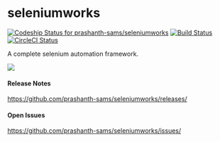 
# seleniumworks

[![Codeship Status for prashanth-sams/seleniumworks](https://codeship.com/projects/e6f1b880-9a46-0132-002c-0ee228cf83fe/status?branch=UAT)](https://codeship.com/projects/63877)
[![Build Status](https://travis-ci.org/prashanth-sams/seleniumworks.svg?branch=UAT)](https://travis-ci.org/prashanth-sams/seleniumworks)
[![CircleCI Status](https://circleci.com/gh/prashanth-sams/seleniumworks.svg?&style=shield&circle-token=ad77d10d873179a1312601b5802b071e1aa846c7)](https://circleci.com/gh/prashanth-sams/seleniumworks)

A complete selenium automation framework.   

![](https://s3.amazonaws.com/f.cl.ly/items/1w2Z010N3h2z2p2k0t2B/seleniumworks%20v3.0.png)


#### Release Notes
https://github.com/prashanth-sams/seleniumworks/releases/

#### Open Issues
https://github.com/prashanth-sams/seleniumworks/issues/
